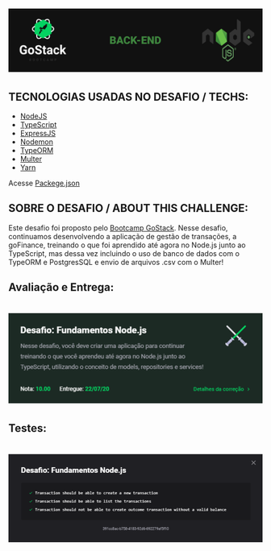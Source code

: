<h1 align="center">
<img src="https://github.com/gibify/challenge-06-gostack/blob/master/assets/back-end.png">
</h1>

## TECNOLOGIAS USADAS NO DESAFIO / TECHS:
 * [NodeJS](https://nodejs.org/en/docs/)
 * [TypeScript](https://www.typescriptlang.org/)
 * [ExpressJS](https://expressjs.com/)
 * [Nodemon](https://nodemon.io/)
 * [TypeORM](https://github.com/typeorm/typeorm)
 * [Multer](https://www.npmjs.com/package/multer)
 * [Yarn](https://yarnpkg.com/)
 
 Acesse [Packege.json](https://github.com/gibify/challenge-06-gostack/blob/master/package.json)
## SOBRE O DESAFIO / ABOUT THIS CHALLENGE:
Este desafio foi proposto pelo [Bootcamp GoStack](https://rocketseat.com.br/gostack).
Nesse desafio, continuamos desenvolvendo a aplicação de gestão de transações, a goFinance, treinando o que foi aprendido até agora no Node.js junto ao TypeScript, mas dessa vez incluindo o uso de banco de dados com o TypeORM e PostgresSQL e envio de arquivos .csv com o Multer!
## Avaliação e Entrega:
<h1 align="center">
 <img src="https://github.com/gibify/challenge-05-gostack/blob/master/assets/Screenshot%20(8).png" />
</h1>

## Testes:
<h1 align="center">
<img src="https://github.com/gibify/challenge-05-gostack/blob/master/assets/Screenshot%20(13).png" />
</h1>
